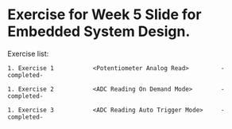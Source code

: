 # Exercise for Week 5 Slide for Embedded System Design.


Exercise list:

	1. Exercise 1           <Potentiometer Analog Read>	    	-completed-
	
	1. Exercise 2           <ADC Reading On Demand Mode>  	 	-completed-
       
	1. Exercise 3           <ADC Reading Auto Trigger Mode>		-completed-

